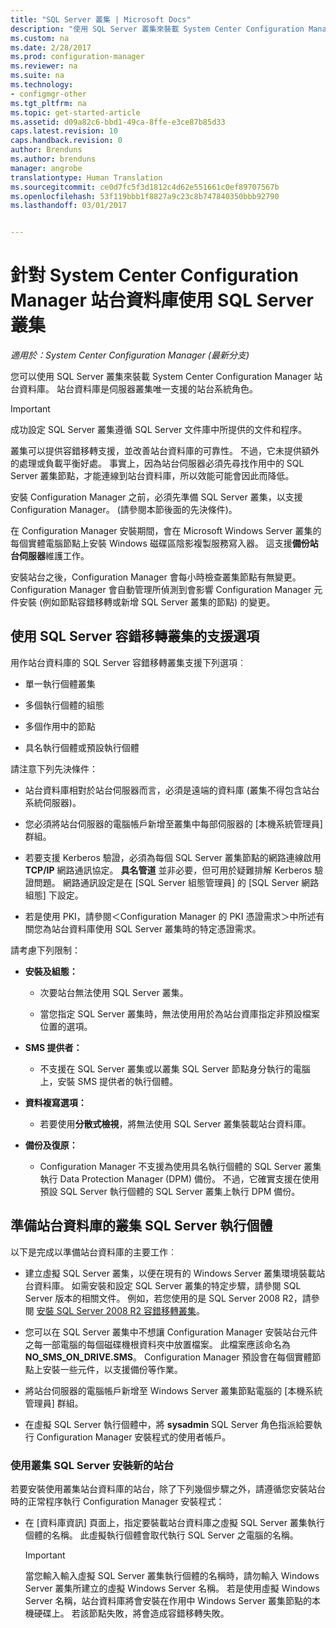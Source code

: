 ```yaml
---
title: "SQL Server 叢集 | Microsoft Docs"
description: "使用 SQL Server 叢集來裝載 System Center Configuration Manager 站台資料庫。 包含所支援選項的相關資訊。"
ms.custom: na
ms.date: 2/28/2017
ms.prod: configuration-manager
ms.reviewer: na
ms.suite: na
ms.technology:
- configmgr-other
ms.tgt_pltfrm: na
ms.topic: get-started-article
ms.assetid: d09a82c6-bbd1-49ca-8ffe-e3ce87b85d33
caps.latest.revision: 10
caps.handback.revision: 0
author: Brenduns
ms.author: brenduns
manager: angrobe
translationtype: Human Translation
ms.sourcegitcommit: ce0d7fc5f3d1812c4d62e551661c0ef89707567b
ms.openlocfilehash: 53f119bbb1f8827a9c23c8b747840350bbb92790
ms.lasthandoff: 03/01/2017


---
```

# <a name="use-a-sql-server-cluster-for-the-system-center-configuration-manager-site-database"></a>針對 System Center Configuration Manager 站台資料庫使用 SQL Server 叢集

*適用於：System Center Configuration Manager (最新分支)*


 您可以使用 SQL Server 叢集來裝載 System Center Configuration Manager 站台資料庫。 站台資料庫是伺服器叢集唯一支援的站台系統角色。  

> [!IMPORTANT]  
>  成功設定 SQL Server 叢集遵循 SQL Server 文件庫中所提供的文件和程序。  

 叢集可以提供容錯移轉支援，並改善站台資料庫的可靠性。 不過，它未提供額外的處理或負載平衡好處。 事實上，因為站台伺服器必須先尋找作用中的 SQL Server 叢集節點，才能連線到站台資料庫，所以效能可能會因此而降低。  

 安裝 Configuration Manager 之前，必須先準備 SQL Server 叢集，以支援 Configuration Manager。 (請參閱本節後面的先決條件)。  

 在 Configuration Manager 安裝期間，會在 Microsoft Windows Server 叢集的每個實體電腦節點上安裝 Windows 磁碟區陰影複製服務寫入器。 這支援**備份站台伺服器**維護工作。  

 安裝站台之後，Configuration Manager 會每小時檢查叢集節點有無變更。 Configuration Manager 會自動管理所偵測到會影響 Configuration Manager 元件安裝 (例如節點容錯移轉或新增 SQL Server 叢集的節點) 的變更。  

## <a name="supported-options-for-using-a-sql-server-failover-cluster"></a>使用 SQL Server 容錯移轉叢集的支援選項

用作站台資料庫的 SQL Server 容錯移轉叢集支援下列選項︰

-   單一執行個體叢集  

-   多個執行個體的組態  

-   多個作用中的節點  

-   具名執行個體或預設執行個體  

請注意下列先決條件：  

-   站台資料庫相對於站台伺服器而言，必須是遠端的資料庫 (叢集不得包含站台系統伺服器)。  

-   您必須將站台伺服器的電腦帳戶新增至叢集中每部伺服器的 [本機系統管理員] 群組。  

-   若要支援 Kerberos 驗證，必須為每個 SQL Server 叢集節點的網路連線啟用 **TCP/IP** 網路通訊協定。 **具名管道** 並非必要，但可用於疑難排解 Kerberos 驗證問題。 網路通訊設定是在 [SQL Server 組態管理員] 的 [SQL Server 網路組態] 下設定。  

-   若是使用 PKI，請參閱＜Configuration Manager 的 PKI 憑證需求＞中所述有關您為站台資料庫使用 SQL Server 叢集時的特定憑證需求。  

請考慮下列限制：  

-   **安裝及組態：**  

    -   次要站台無法使用 SQL Server 叢集。  

    -   當您指定 SQL Server 叢集時，無法使用用於為站台資庫指定非預設檔案位置的選項。  

-   **SMS 提供者：**  

    -   不支援在 SQL Server 叢集或以叢集 SQL Server 節點身分執行的電腦上，安裝 SMS 提供者的執行個體。  

-   **資料複寫選項：**  

    -   若要使用**分散式檢視**，將無法使用 SQL Server 叢集裝載站台資料庫。  

-   **備份及復原：**  

    -   Configuration Manager 不支援為使用具名執行個體的 SQL Server 叢集執行 Data Protection Manager (DPM) 備份。 不過，它確實支援在使用預設 SQL Server 執行個體的 SQL Server 叢集上執行 DPM 備份。  

## <a name="prepare-a-clustered-sql-server-instance-for-the-site-database"></a>準備站台資料庫的叢集 SQL Server 執行個體  

以下是完成以準備站台資料庫的主要工作︰

-   建立虛擬 SQL Server 叢集，以便在現有的 Windows Server 叢集環境裝載站台資料庫。 如需安裝和設定 SQL Server 叢集的特定步驟，請參閱 SQL Server 版本的相關文件。 例如，若您使用的是 SQL Server 2008 R2，請參閱 [安裝 SQL Server 2008 R2 容錯移轉叢集](http://go.microsoft.com/fwlink/p/?LinkId=240231)。  

-   您可以在 SQL Server 叢集中不想讓 Configuration Manager 安裝站台元件之每一部電腦的每個磁碟機根資料夾中放置檔案。 此檔案應該命名為 **NO_SMS_ON_DRIVE.SMS**。 Configuration Manager 預設會在每個實體節點上安裝一些元件，以支援備份等作業。  

-   將站台伺服器的電腦帳戶新增至 Windows Server 叢集節點電腦的 [本機系統管理員]  群組。  

-   在虛擬 SQL Server 執行個體中，將 **sysadmin** SQL Server 角色指派給要執行 Configuration Manager 安裝程式的使用者帳戶。  

### <a name="to-install-a-new-site-using-a-clustered-sql-server"></a>使用叢集 SQL Server 安裝新的站台  
 若要安裝使用叢集站台資料庫的站台，除了下列幾個步驟之外，請遵循您安裝站台時的正常程序執行 Configuration Manager 安裝程式：  

-   在 [資料庫資訊]  頁面上，指定要裝載站台資料庫之虛擬 SQL Server 叢集執行個體的名稱。 此虛擬執行個體會取代執行 SQL Server 之電腦的名稱。  

    > [!IMPORTANT]  
    >  當您輸入輸入虛擬 SQL Server 叢集執行個體的名稱時，請勿輸入 Windows Server 叢集所建立的虛擬 Windows Server 名稱。 若是使用虛擬 Windows Server 名稱，站台資料庫將會安裝在作用中 Windows Server 叢集節點的本機硬碟上。 若該節點失敗，將會造成容錯移轉失敗。  

